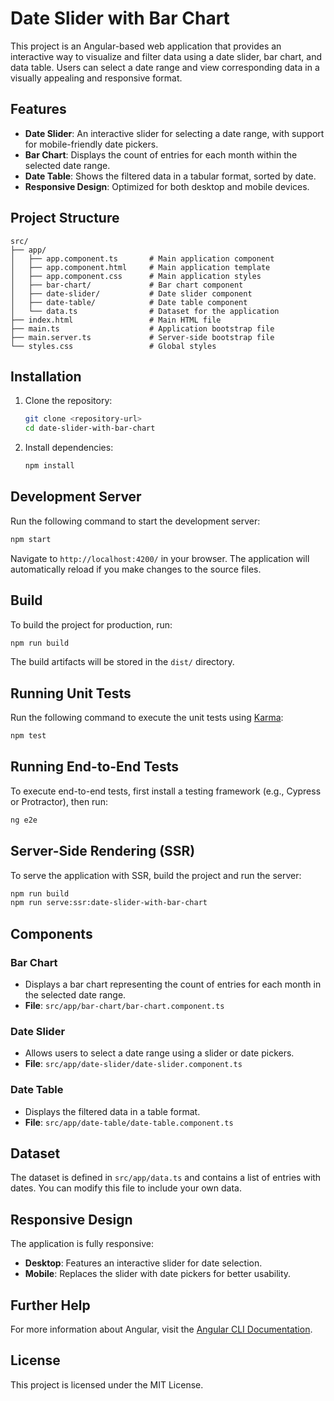 # Date Slider with Bar Chart

This project is an Angular-based web application that provides an interactive way to visualize and filter data using a date slider, bar chart, and data table. Users can select a date range and view corresponding data in a visually appealing and responsive format.

## Features

- **Date Slider**: An interactive slider for selecting a date range, with support for mobile-friendly date pickers.
- **Bar Chart**: Displays the count of entries for each month within the selected date range.
- **Date Table**: Shows the filtered data in a tabular format, sorted by date.
- **Responsive Design**: Optimized for both desktop and mobile devices.

## Project Structure

```
src/
├── app/
│   ├── app.component.ts       # Main application component
│   ├── app.component.html     # Main application template
│   ├── app.component.css      # Main application styles
│   ├── bar-chart/             # Bar chart component
│   ├── date-slider/           # Date slider component
│   ├── date-table/            # Date table component
│   └── data.ts                # Dataset for the application
├── index.html                 # Main HTML file
├── main.ts                    # Application bootstrap file
├── main.server.ts             # Server-side bootstrap file
└── styles.css                 # Global styles
```

## Installation

1. Clone the repository:

   ```bash
   git clone <repository-url>
   cd date-slider-with-bar-chart
   ```

2. Install dependencies:
   ```bash
   npm install
   ```

## Development Server

Run the following command to start the development server:

```bash
npm start
```

Navigate to `http://localhost:4200/` in your browser. The application will automatically reload if you make changes to the source files.

## Build

To build the project for production, run:

```bash
npm run build
```

The build artifacts will be stored in the `dist/` directory.

## Running Unit Tests

Run the following command to execute the unit tests using [Karma](https://karma-runner.github.io):

```bash
npm test
```

## Running End-to-End Tests

To execute end-to-end tests, first install a testing framework (e.g., Cypress or Protractor), then run:

```bash
ng e2e
```

## Server-Side Rendering (SSR)

To serve the application with SSR, build the project and run the server:

```bash
npm run build
npm run serve:ssr:date-slider-with-bar-chart
```

## Components

### Bar Chart

- Displays a bar chart representing the count of entries for each month in the selected date range.
- **File**: `src/app/bar-chart/bar-chart.component.ts`

### Date Slider

- Allows users to select a date range using a slider or date pickers.
- **File**: `src/app/date-slider/date-slider.component.ts`

### Date Table

- Displays the filtered data in a table format.
- **File**: `src/app/date-table/date-table.component.ts`

## Dataset

The dataset is defined in `src/app/data.ts` and contains a list of entries with dates. You can modify this file to include your own data.

## Responsive Design

The application is fully responsive:

- **Desktop**: Features an interactive slider for date selection.
- **Mobile**: Replaces the slider with date pickers for better usability.

## Further Help

For more information about Angular, visit the [Angular CLI Documentation](https://angular.dev/tools/cli).

## License

This project is licensed under the MIT License.
